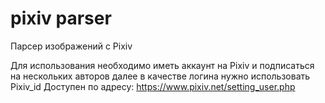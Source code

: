 # pixiv parser
Парсер изображений с Pixiv  

Для использования необходимо иметь аккаунт на Pixiv и подписаться на нескольких авторов  далее в качестве логина нужно использовать Pixiv_id
Доступен по адресу: https://www.pixiv.net/setting_user.php
